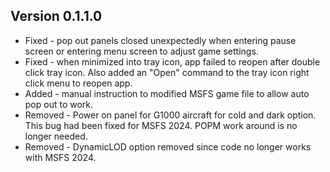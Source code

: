 ## Version 0.1.1.0

* Fixed - pop out panels closed unexpectedly when entering pause screen or entering menu screen to adjust game settings.
* Fixed - when minimized into tray icon, app failed to reopen after double click tray icon. Also added an "Open" command to the tray icon right click menu to reopen app.
* Added - manual instruction to modified MSFS game file to allow auto pop out to work.
* Removed - Power on panel for G1000 aircraft for cold and dark option. This bug had been fixed for MSFS 2024. POPM work around is no longer needed.
* Removed - DynamicLOD option removed since code no longer works with MSFS 2024.
